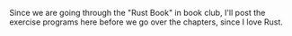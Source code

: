 Since we are going through the "Rust Book" in book club, I'll post the exercise programs here before we go over the chapters, since I love Rust.
